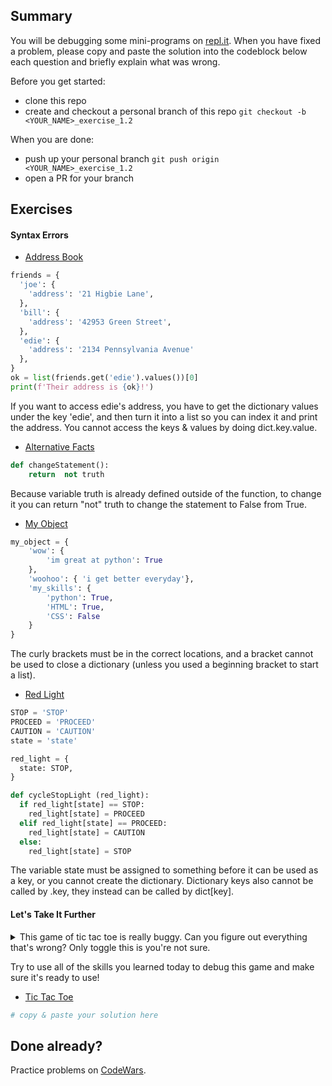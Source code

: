 ## Summary
You will be debugging some mini-programs on [repl.it](https://www.repl.it/). When you have fixed a problem, please copy and paste the solution into the codeblock below each question and briefly explain what was wrong.

Before you get started:
- clone this repo
- create and checkout a personal branch of this repo `git checkout -b <YOUR_NAME>_exercise_1.2`

When you are done:
- push up your personal branch `git push origin <YOUR_NAME>_exercise_1.2`
- open a PR for your branch


## Exercises

#### Syntax Errors
- [Address Book](https://repl.it/@Admin7/addressbookpy)
```python
friends = {
  'joe': {
    'address': '21 Higbie Lane',
  },
  'bill': {
    'address': '42953 Green Street',
  },
  'edie': {
    'address': '2134 Pennsylvania Avenue'
  },
}
ok = list(friends.get('edie').values())[0]
print(f'Their address is {ok}!')
```
If you want to access edie's address, you have to get the dictionary values under the key 'edie', and then turn it into a list so you can index it and print the address. You cannot access the keys & values by doing dict.key.value.

- [Alternative Facts](https://repl.it/@Admin7/alternativefactspy)
```python
def changeStatement():
    return  not truth
```
Because variable truth is already defined outside of the function, to change it you can return "not" truth to change the statement to False from True.

- [My Object](https://repl.it/@Admin7/myobject)
```python
my_object = {
    'wow': {
        'im great at python': True
    },
    'woohoo': { 'i get better everyday'},
    'my_skills': {
        'python': True,
        'HTML': True,
        'CSS': False
    }
}
```
The curly brackets must be in the correct locations, and a bracket cannot be used to close a dictionary (unless you used a beginning bracket to start a list).

- [Red Light](https://repl.it/@Admin7/redlight)
```python
STOP = 'STOP'
PROCEED = 'PROCEED'
CAUTION = 'CAUTION'
state = 'state'

red_light = {
  state: STOP,
}

def cycleStopLight (red_light):
  if red_light[state] == STOP:
    red_light[state] = PROCEED
  elif red_light[state] == PROCEED:
    red_light[state] = CAUTION
  else:
    red_light[state] = STOP
```
The variable state must be assigned to something before it can be used as a key, or you cannot create the dictionary. Dictionary keys also cannot be called by .key, they instead can be called by dict[key]. 

#### Let's Take It Further
<details>
<summary>This game of tic tac toe is really buggy. Can you figure out everything that's wrong? Only toggle this is you're not sure.</summary>


- Well, to start, users can overwrite each others' moves.
- It looks like the game might end early...
- The user isn't alternating, is it?

</details>

Try to use all of the skills you learned today to debug this game and make sure it's ready to use!


- [Tic Tac Toe](https://repl.it/@Admin7/tictactoe)
```python
# copy & paste your solution here
```


## Done already?
Practice problems on [CodeWars](https://codewars.com).

